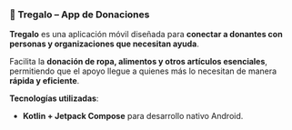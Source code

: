 ### 🤝 Tregalo – App de Donaciones

**Tregalo** es una aplicación móvil diseñada para **conectar a donantes con personas y organizaciones que necesitan ayuda**.

Facilita la **donación de ropa, alimentos y otros artículos esenciales**, permitiendo que el apoyo llegue a quienes más lo necesitan de manera **rápida y eficiente**.

**Tecnologías utilizadas**:
- **Kotlin + Jetpack Compose** para desarrollo nativo Android.
